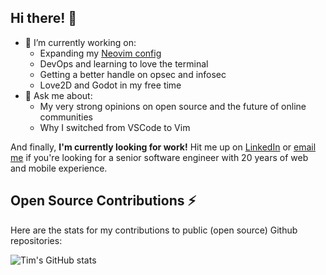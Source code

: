 ## Hi there! 👋

- 🔭 I’m currently working on:
  - Expanding my [Neovim config](https://github.com/tsraveling/nvim-config)
  - DevOps and learning to love the terminal
  - Getting a better handle on opsec and infosec
  - Love2D and Godot in my free time
- 💬 Ask me about:
  - My very strong opinions on open source and the future of online communities
  - Why I switched from VSCode to Vim

And finally, **I'm currently looking for work!** Hit me up on [LinkedIn](https://www.linkedin.com/in/tsraveling/) or [email me](mailto:tsraveling@gmail.com) if you're looking for a senior software engineer with 20 years of web and mobile experience.

## Open Source Contributions ⚡

Here are the stats for my contributions to public (open source) Github repositories:

![Tim's GitHub stats](https://github-readme-stats.vercel.app/api?username=tsraveling&show_icons=true&theme=transparent&hide_rank=true)
<!--
**tsraveling/tsraveling** is a ✨ _special_ ✨ repository because its `README.md` (this file) appears on your GitHub profile.

Here are some ideas to get you started:

- 🔭 I’m currently working on ...
- 🌱 I’m currently learning ...
- 👯 I’m looking to collaborate on ...
- 🤔 I’m looking for help with ...
- 💬 Ask me about ...
- 📫 How to reach me: ...
- 😄 Pronouns: ...
- ⚡ Fun fact: ...
-->
